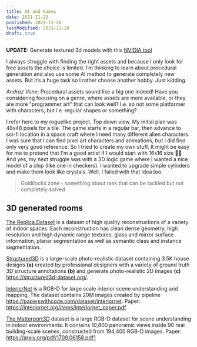 ```yaml
---
title: AI and Games
date: 2021-11-25
published: 2021-11-26
lastModified: 2021-11-28
draft: true
---
```


**UPDATE:** Generate textured 3d models with this [NVIDIA tool](https://nv-tlabs.github.io/GET3D/)

I always struggle with finding the right assets and because I only look for free assets the choice is limited. I’m thinking to learn about procedural generation and also use some AI method to generate completely new assets. But it’s a huge task so I rather choose another hobby. Just kidding.

_Andraz Vene_: Procedural assets sound like a big one indeed! Have you considering focusing on a genre, where assets are more available, or they are more "programmer art" that can look well? I.e. so not some platformer with characters, but i.e. regular shapes or something?

I refer here to my roguelike project. Top down view. My initial plan was 48x48 pixels for a tile. The game starts in a regular bar, then advance to sci-fi location in a space craft where I need many different alien characters. I was sure that I can find pixel art characters and animations, but I did find only very good reference. So I tried to create my own stuff. It might be easy for me to pretend that I'm a good artist if I would start with 16x16 size 🤷‍♂️ And yes, my next struggle was with a 3D logic game where I wanted a nice model of a chip (like one in checkers). I wanted to upgrade simple cylinders and make them look like crystals. Well, I failed with that idea too.


> Goldilocks zone - something about task that can be tackled but not completely solved


## 3D generated rooms

[The Replica Dataset](https://github.com/facebookresearch/Replica-Dataset) is a dataset of high quality reconstructions of a variety of indoor spaces. Each reconstruction has clean dense geometry, high resolution and high dynamic range textures, glass and mirror surface information, planar segmentation as well as semantic class and instance segmentation.

[Structured3D](https://github.com/bertjiazheng/Structured3D) is a large-scale photo-realistic dataset containing 3.5K house designs **(a)** created by professional designers with a variety of ground truth 3D structure annotations **(b)** and generate photo-realistic 2D images **(c)** https://structured3d-dataset.org/.   

[InteriorNet](https://interiornet.org/) is a RGB-D for large scale interior scene understanding and mapping. The dataset contains 20M images created by pipeline https://paperswithcode.com/dataset/interiornet. Paper: https://interiornet.org/items/interiornet_paper.pdf

[The Matterport3D](https://niessner.github.io/Matterport/) dataset is a large RGB-D dataset for scene understanding in indoor environments. It contains 10,800 panoramic views inside 90 real building-scale scenes, constructed from 194,400 RGB-D images. Paper: https://arxiv.org/pdf/1709.06158.pdf1